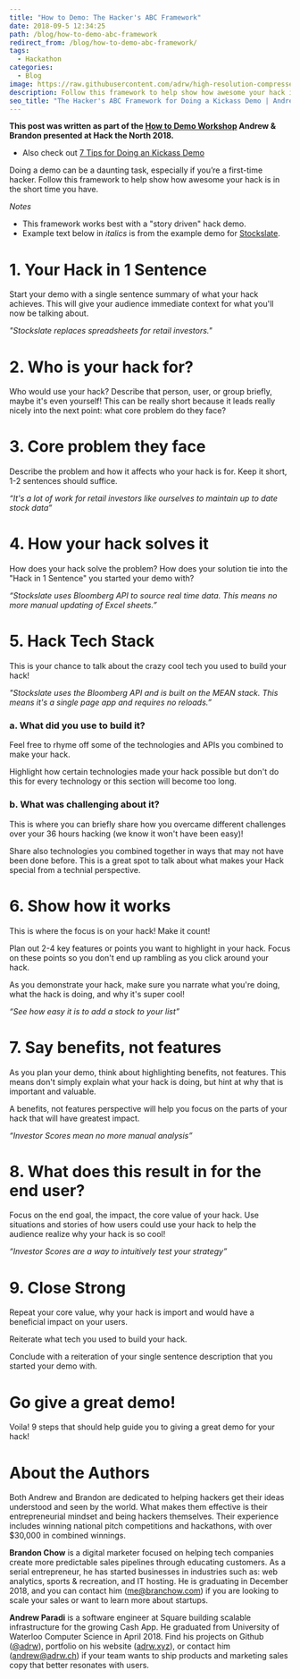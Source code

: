 ```yaml
---
title: "How to Demo: The Hacker's ABC Framework"
date: 2018-09-5 12:34:25
path: /blog/how-to-demo-abc-framework
redirect_from: /blog/how-to-demo-abc-framework/
tags:
  - Hackathon
categories:
  - Blog
image: https://raw.githubusercontent.com/adrw/high-resolution-compressed-images/master/img/00011c.png
description: Follow this framework to help show how awesome your hack is in the short time you have.
seo_title: "The Hacker's ABC Framework for Doing a Kickass Demo | Andrew Paradi Alexander"
---
```


**This post was written as part of the [How to Demo Workshop](https://github.com/hackthenorth/hackthenorth2018-workshops/blob/master/HowToDemo.md) Andrew & Brandon presented at Hack the North 2018.**

- Also check out [7 Tips for Doing an Kickass Demo](/blog/how-to-demo-7tips)

Doing a demo can be a daunting task, especially if you’re a first-time hacker. Follow this framework to help show how awesome your hack is in the short time you have.

_Notes_

- This framework works best with a "story driven" hack demo.
- Example text below in _italics_ is from the example demo for [Stockslate](https://youtu.be/juY4bwJXMVE).

# 1. Your Hack in 1 Sentence

Start your demo with a single sentence summary of what your hack achieves. This will give your audience immediate context for what you'll now be talking about.

_"Stockslate replaces spreadsheets for retail investors."_

# 2. Who is your hack for?

Who would use your hack? Describe that person, user, or group briefly, maybe it's even yourself! This can be really short because it leads really nicely into the next point: what core problem do they face?

# 3. Core problem they face

Describe the problem and how it affects who your hack is for. Keep it short, 1-2 sentences should suffice.

_“It's a lot of work for retail investors like ourselves to maintain up to date stock data”_

# 4. How your hack solves it

How does your hack solve the problem? How does your solution tie into the "Hack in 1 Sentence" you started your demo with?

_“Stockslate uses Bloomberg API to source real time data. This means no more manual updating of Excel sheets.”_

# 5. Hack Tech Stack

This is your chance to talk about the crazy cool tech you used to build your hack!

_"Stockslate uses the Bloomberg API and is built on the MEAN stack. This means it's a single page app and requires no reloads.”_

### a. What did you use to build it?

Feel free to rhyme off some of the technologies and APIs you combined to make your hack.

Highlight how certain technologies made your hack possible but don't do this for every technology or this section will become too long.

### b. What was challenging about it?

This is where you can briefly share how you overcame different challenges over your 36 hours hacking (we know it won't have been easy)!

Share also technologies you combined together in ways that may not have been done before. This is a great spot to talk about what makes your Hack special from a technial perspective.

# 6. Show how it works

This is where the focus is on your hack! Make it count!

Plan out 2-4 key features or points you want to highlight in your hack. Focus on these points so you don't end up rambling as you click around your hack.

As you demonstrate your hack, make sure you narrate what you're doing, what the hack is doing, and why it's super cool!

_“See how easy it is to add a stock to your list”_

# 7. Say benefits, not features

As you plan your demo, think about highlighting benefits, not features. This means don't simply explain what your hack is doing, but hint at why that is important and valuable.

A benefits, not features perspective will help you focus on the parts of your hack that will have greatest impact.

_“Investor Scores mean no more manual analysis”_

# 8. What does this result in for the end user?

Focus on the end goal, the impact, the core value of your hack. Use situations and stories of how users could use your hack to help the audience realize why your hack is so cool!

_“Investor Scores are a way to intuitively test your strategy”_

# 9. Close Strong

Repeat your core value, why your hack is import and would have a beneficial impact on your users.

Reiterate what tech you used to build your hack.

Conclude with a reiteration of your single sentence description that you started your demo with.

# Go give a great demo!

Voila! 9 steps that should help guide you to giving a great demo for your hack!

# About the Authors

Both Andrew and Brandon are dedicated to helping hackers get their ideas understood and seen by the world. What makes them effective is their entrepreneurial mindset and being hackers themselves. Their experience includes winning national pitch competitions and hackathons, with over \$30,000 in combined winnings.

**Brandon Chow** is a digital marketer focused on helping tech companies create more predictable sales pipelines through educating customers. As a serial entrepreneur, he has started businesses in industries such as: web analytics, sports & recreation, and IT hosting. He is graduating in December 2018, and you can contact him ([me@branchow.com](mailto:me@branchow.com)) if you are looking to scale your sales or want to learn more about startups.

**Andrew Paradi** is a software engineer at Square building scalable infrastructure for the growing Cash App. He graduated from University of Waterloo Computer Science in April 2018. Find his projects on Github ([@adrw](https://github.com/adrw)), portfolio on his website ([adrw.xyz](https://www.adrw.xyz)), or contact him ([andrew@adrw.ch](mailto:andrew@adrw.ch)) if your team wants to ship products and marketing sales copy that better resonates with users.

